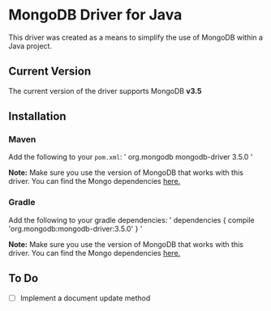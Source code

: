 # MongoDB Driver for Java

This driver was created as a means to simplify the use of MongoDB within a Java project.

## Current Version
The current version of the driver supports MongoDB **v3.5**
## Installation

### Maven
Add the following to your `pom.xml`:
'<dependencies>
    <dependency>
        <groupId>org.mongodb</groupId>
        <artifactId>mongodb-driver</artifactId>
        <version>3.5.0</version>
    </dependency>
</dependencies>'

**Note:** Make sure you use the version of MongoDB that works with this driver. You can find the Mongo dependencies [here.](https://mongodb.github.io/mongo-java-driver/)
### Gradle
Add the following to your gradle dependencies:
'  dependencies {
    compile 'org.mongodb:mongodb-driver:3.5.0'
  }
'

**Note:** Make sure you use the version of MongoDB that works with this driver. You can find the Mongo dependencies [here.](https://mongodb.github.io/mongo-java-driver/)
  
## To Do
- [ ] Implement a document update method
